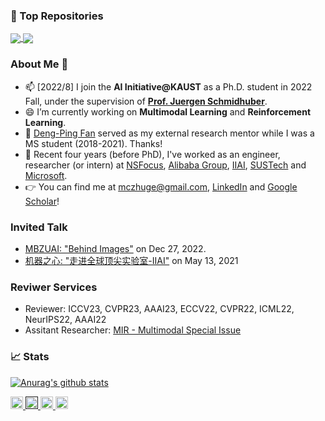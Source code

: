 <!--

![header](https://capsule-render.vercel.app/api?type=rect&color=gradient&text=%20%20Hey,%20Bro!%20%20&fontAlign=30&fontSize=30&textBg=true&desc=I'm%20Mingchen.&descAlign=60&descAlignY=50)

-->


### 🧩 Top Repositories


<a href="https://github.com/mczhuge/Kaleido-BERT">
  <img align="center" src="https://github-readme-stats.vercel.app/api/pin/?username=mczhuge&repo=Kaleido-BERT&theme=graywhite&bg_color=0,B3FDD0,ABD4D4,A4B9D9,9B7DE2&hide_border=true" />
</a>
<a href="https://github.com/mczhuge/ICON">
  <img align="center" src="https://github-readme-stats.vercel.app/api/pin/?username=mczhuge&repo=ICON&theme=graywhite&bg_color=0,B3FDD0,ABD4D4,A4B9D9,9B7DE2&hide_border=true" />
</a>

### About Me 👋
- 📫 [2022/8] I join the **AI Initiative@KAUST** as a Ph.D. student in 2022 Fall, under the supervision of **[Prof. Juergen Schmidhuber](https://scholar.google.com/citations?user=gLnCTgIAAAAJ&hl=en)**.
- 😄 I’m currently working on **Multimodal Learning** and **Reinforcement Learning**.
- 🕺 [Deng-Ping Fan](https://dengpingfan.github.io/) served as my external research mentor while I was a MS student (2018-2021). Thanks!
- 🤖 Recent four years (before PhD), I've worked as an engineer, researcher (or intern) at [NSFocus](https://nsfocusglobal.com/), [Alibaba Group](https://www.alibabagroup.com/en/global/home), [IIAI](https://www.inceptioniai.org/), [SUSTech](https://www.sustech.edu.cn/en/) and [Microsoft]().
- 👉 You can find me at mczhuge@gmail.com, [LinkedIn](https://www.linkedin.com/in/mczhuge/) and [Google Scholar](https://scholar.google.com/citations?user=Qnj6XlMAAAAJ&hl=zh-CN&oi=ao)!

### Invited Talk 
- [MBZUAI: "Behind Images"](https://mbzuai.ac.ae/study/faculty/huan-xiong/) on Dec 27, 2022.
- [机器之心: "走进全球顶尖实验室-IIAI"](https://app6ca5octe2206.pc.xiaoe-tech.com/p/t_pc/course_pc_detail/video/v_609cd21de4b0fe322012dd28) on May 13, 2021 

### Reviwer Services
<!--
- PC Member: IJCAI
-->
- Reviewer: ICCV23, CVPR23, AAAI23, ECCV22, CVPR22, ICML22, NeurIPS22, AAAI22 
- Assitant Researcher: [MIR - Multimodal Special Issue](https://mp.weixin.qq.com/s/G8LjgU3GdEehOyaSIlrUbw)

<!--
% - Reviewer: TIP, PR, NeuroComputing | CVPR2022, ECCV2022, NeurIPS2022, WACV2022
-->


### 📈 Stats

<!--
| <a href="https://github.com/mczhuge/github-readme-stats"><img align="center" src="https://github-readme-stats.vercel.app/api?username=mczhuge&show_icons=true&theme=graywhite&count_private=true&repo=github-readme-stats&bg_color=0,B3FDD0,ABD4D4,A4B9D9,9B7DE2&hide_border=true" alt="Anurag's github stats" /></a> | <a href="https://github.com/mczhuge/github-readme-stats"><img align="center" src="https://github-readme-streak-stats.herokuapp.com?user=mczhuge&theme=sea-dark&hide_border=true&background=A7BAFCE0" />|
| ------------- | ------------- |
-->
<a href="https://github.com/mczhuge/github-readme-stats"><img align="center" src="https://github-readme-stats.vercel.app/api?username=mczhuge&show_icons=true&theme=graywhite&count_private=true&repo=github-readme-stats&bg_color=0,B3FDD0,ABD4D4,A4B9D9,9B7DE2&hide_border=true" alt="Anurag's github stats" /></a>

<p> 
  <!--
  <a href="https://github.com/mczhuge?tab=followers"> <img src="https://img.shields.io/github/stars/mczhuge?label=Stars&style=plastic" height="20px" alt="github follow" /> </a>
  -->
  <a href="mailto:mczhuge@gmail.com"> <img src="https://img.shields.io/badge/gmail-%23D14836.svg?&style=plastic&logo=gmail&logoColor=white" height="20px" alt="Email"> </a>
  <a href=""> <img src="https://img.shields.io/badge/Major-Multimodal-pink?style=plastic&logo=ABB%20RobotStudio&logoColor=ffffff" height="20px"> </a>
  <!--
  <a href=""> <img src="https://img.shields.io/badge/Use-Python-0076ab?style=plastic&logo=Python&logoColor=ffffff" height="20px"> </a>
   -->
  <a href="https://scholar.google.com/citations?user=Qnj6XlMAAAAJ&hl=zh-CN&oi=ao"><img src="https://img.shields.io/badge/More-Google Scholar-green?style=plastic"height="20px"> </a>
  <a href="center"><img src="https://komarev.com/ghpvc/?username=mczhuge" alt="mczhuge" height="20px"> </a>
</p>
